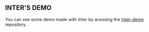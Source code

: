 ## INTER'S DEMO

You can see some demo made with Inter by acessing the [Inter-demo ](https://github.com/DenisPower1/inter-demo) repository.
  
